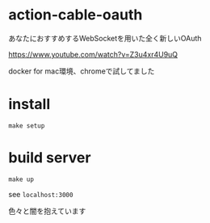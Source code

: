 # action-cable-oauth

あなたにおすすめするWebSocketを用いた全く新しいOAuth

https://www.youtube.com/watch?v=Z3u4xr4U9uQ

docker for mac環境、chromeで試してました

# install

```
make setup
```

# build server

```
make up
```

see `localhost:3000`

色々と闇を抱えています 